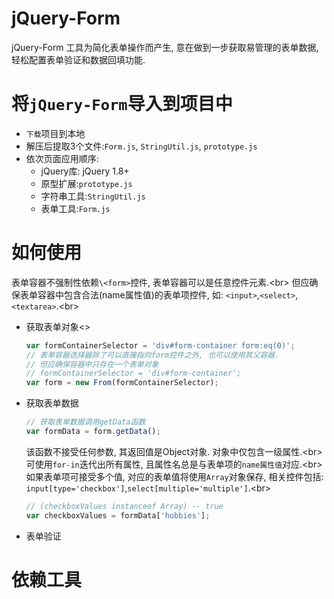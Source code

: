 # jQuery-Form
  jQuery-Form 工具为简化表单操作而产生, 意在做到一步获取易管理的表单数据, 轻松配置表单验证和数据回填功能.
  
# 将`jQuery-Form`导入到项目中
  * `下载`项目到本地
  * 解压后提取3个文件:`Form.js`, `StringUtil.js`, `prototype.js`
  * 依次页面应用顺序:
    * jQuery库: jQuery 1.8+
    * 原型扩展:`prototype.js`
    * 字符串工具:`StringUtil.js`
    * 表单工具:`Form.js`
# 如何使用
  表单容器不强制性依赖`\<form>`控件, 表单容器可以是任意控件元素.\<br>
  但应确保表单容器中包含合法(name属性值)的表单项控件, 如: `<input>`,`<select>`,`<textarea>`.\<br>
  * 获取表单对象\<>
    ```Javascript
    var formContainerSelector = 'div#form-container form:eq(0)';
    // 表单容器选择器除了可以直接指向form控件之外, 也可以使用其父容器.
    // 但应确保容器中只存在一个表单对象
    // formContainerSelector = 'div#form-container';
    var form = new From(formContainerSelector);
    ```
  * 获取表单数据
    ```Javascript
    // 获取表单数据调用getData函数
    var formData = form.getData();
    ```
    该函数不接受任何参数, 其返回值是Object对象. 对象中仅包含一级属性.\<br>
    可使用`for-in`迭代出所有属性, 且属性名总是与表单项的`name属性值`对应.\<br>
    如果表单项可接受多个值, 对应的表单值将使用`Array`对象保存, 相关控件包括: `input[type='checkbox']`,`select[multiple='multiple']`.\<br>
    ```Javascript
    // (checkboxValues instanceof Array) -- true
    var checkboxValues = formData['hobbies'];
    ```
  * 表单验证
  
# 依赖工具
